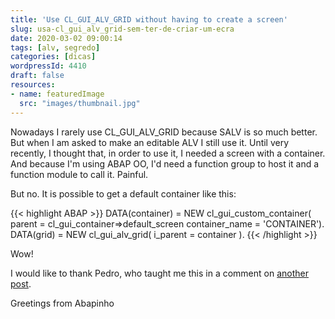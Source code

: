 ```yaml
---
title: 'Use CL_GUI_ALV_GRID without having to create a screen'
slug: usa-cl_gui_alv_grid-sem-ter-de-criar-um-ecra
date: 2020-03-02 09:00:14
tags: [alv, segredo]
categories: [dicas]
wordpressId: 4410
draft: false
resources:
- name: featuredImage
  src: "images/thumbnail.jpg"
---
```

Nowadays I rarely use CL_GUI_ALV_GRID because SALV is so much better. But when I am asked to make an editable ALV I still use it. Until very recently, I thought that, in order to use it, I needed a screen with a container. And because I'm using ABAP OO, I'd need a function group to host it and a function module to call it. Painful.
<!--more-->

But no. It is possible to get a default container like this:


{{< highlight ABAP >}}
DATA(container) = 
  NEW cl_gui_custom_container( 
    parent =  cl_gui_container=>default_screen 
    container_name = 'CONTAINER').
DATA(grid) = NEW cl_gui_alv_grid( i_parent = container ).
{{< /highlight >}}

Wow!

I would like to thank Pedro, who taught me this in a comment on [another post][1].

Greetings from Abapinho

   [1]: https://abapinho.com/en/2020/03/usa-cl_gui_alv_grid-sem-ter-de-criar-um-ecra/
